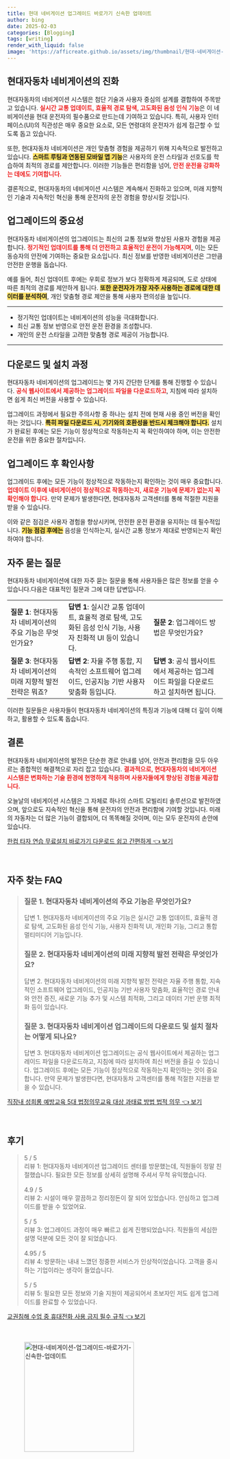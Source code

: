 ```yaml
---
title: 현대 네비게이션 업그레이드 바로가기 신속한 업데이트
author: bing
date: 2025-02-03
categories: [Blogging]
tags: [writing]
render_with_liquid: false
image: 'https://afficreate.github.io/assets/img/thumbnail/현대-네비게이션-업그레이드-바로가기-신속한-업데이트.webp'
---
```



<h2 id='현대자동차_네비게이션_진화'>현대자동차 네비게이션의 진화</h2>

<p>현대자동차의 네비게이션 시스템은 첨단 기술과 사용자 중심의 설계를 결합하여 주목받고 있습니다. <b><span style="color: #ee2323;">실시간 교통 업데이트, 효율적 경로 탐색, 고도화된 음성 인식 기능</span></b>은 이 네비게이션을 현대 운전자의 필수품으로 만드는데 기여하고 있습니다. 특히, 사용자 인터페이스(UI)의 직관성은 매우 중요한 요소로, 모든 연령대의 운전자가 쉽게 접근할 수 있도록 돕고 있습니다.</p>

<p>또한, 현대자동차 네비게이션은 개인 맞춤형 경험을 제공하기 위해 지속적으로 발전하고 있습니다. <b><span style="background-color: #ffe066;">스마트 루팅과 연동된 모바일 앱 기능</span></b>은 사용자의 운전 스타일과 선호도를 학습하여 최적의 경로를 제안합니다. 이러한 기능들은 편리함을 넘어, <b><span style="color: #ee2323;">안전 운전을 강화하는 데에도 기여합니다.</span></b></p>

<p>결론적으로, 현대자동차의 네비게이션 시스템은 계속해서 진화하고 있으며, 미래 지향적인 기술과 지속적인 혁신을 통해 운전자의 운전 경험을 향상시킬 것입니다.</p>

<h2 id='업그레이드의_중요성'>업그레이드의 중요성</h2>

<p>현대자동차 네비게이션의 업그레이드는 최신의 교통 정보와 향상된 사용자 경험을 제공합니다. <b><span style="color: #ee2323;">정기적인 업데이트를 통해 더 안전하고 효율적인 운전이 가능해지며</span></b>, 이는 모든 동승자의 안전에 기여하는 중요한 요소입니다. 최신 정보를 반영한 네비게이션은 그만큼 안전한 운행을 돕습니다.</p>

<p>예를 들어, 최신 업데이트 후에는 우회로 정보가 보다 정확하게 제공되며, 도로 상태에 따른 최적의 경로를 제안하게 됩니다. <b><span style="background-color: #ffe066;">또한 운전자가 가장 자주 사용하는 경로에 대한 데이터를 분석하여</span></b>, 개인 맞춤형 경로 제안을 통해 사용자 편의성을 높입니다.</p>

<hr />

<ul>
    <li>정기적인 업데이트는 네비게이션의 성능을 극대화합니다.</li>
    <li>최신 교통 정보 반영으로 안전 운전 환경을 조성합니다.</li>
    <li>개인의 운전 스타일을 고려한 맞춤형 경로 제공이 가능합니다.</li>
</ul>

<hr />

<h2 id='다운로드_및_설치_과정'>다운로드 및 설치 과정</h2>

<p>현대자동차 네비게이션의 업그레이드는 몇 가지 간단한 단계를 통해 진행할 수 있습니다. <b><span style="color: #ee2323;">공식 웹사이트에서 제공하는 업그레이드 파일을 다운로드하고</span></b>, 지침에 따라 설치하면 쉽게 최신 버전을 사용할 수 있습니다.</p>

<p>업그레이드 과정에서 필요한 주의사항 중 하나는 설치 전에 현재 사용 중인 버전을 확인하는 것입니다. <b><span style="background-color: #ffe066;">특히 파일 다운로드 시, 기기와의 호환성을 반드시 체크해야 합니다.</span></b> 설치가 완료된 후에는 모든 기능이 정상적으로 작동하는지 꼭 확인하여야 하며, 이는 안전한 운전을 위한 중요한 절차입니다.</p>

<h2 id='업그레이드_후_확인사항'>업그레이드 후 확인사항</h2>

<p>업그레이드 후에는 모든 기능이 정상적으로 작동하는지 확인하는 것이 매우 중요합니다. <b><span style="color: #ee2323;">업데이트 이후에 네비게이션이 정상적으로 작동하는지, 새로운 기능에 문제가 없는지 꼭 확인해야 합니다.</span></b> 만약 문제가 발생한다면, 현대자동차 고객센터를 통해 적절한 지원을 받을 수 있습니다.</p>

<p>이와 같은 점검은 사용자 경험을 향상시키며, 안전한 운전 환경을 유지하는 데 필수적입니다. <b><span style="background-color: #ffe066;">기능 점검 후에는</span></b> 음성을 인식하는지, 실시간 교통 정보가 제대로 반영되는지 확인하여야 합니다.</p>

<h2 id='자주_묻는_질문'>자주 묻는 질문</h2>

<p>현대자동차 네비게이션에 대한 자주 묻는 질문을 통해 사용자들은 많은 정보를 얻을 수 있습니다.<n>다음은 대표적인 질문과 그에 대한 답변입니다.</p>

<table>
    <tr>
        <td><b>질문 1</b>: 현대자동차 네비게이션의 주요 기능은 무엇인가요?</td>
        <td><b>답변 1</b>: 실시간 교통 업데이트, 효율적 경로 탐색, 고도화된 음성 인식 기능, 사용자 친화적 UI 등이 있습니다.</td>
        <td><b>질문 2</b>: 업그레이드 방법은 무엇인가요?</td>
    </tr>
    <tr>
        <td><b>질문 3</b>: 현대자동차 네비게이션의 미래 지향적 발전 전략은 뭐죠?</td>
        <td><b>답변 2</b>: 자율 주행 통합, 지속적인 소프트웨어 업그레이드, 인공지능 기반 사용자 맞춤화 등입니다.</td>
        <td><b>답변 3</b>: 공식 웹사이트에서 제공하는 업그레이드 파일을 다운로드하고 설치하면 됩니다.</td>
    </tr>
</table>

<p>이러한 질문들은 사용자들이 현대자동차 네비게이션의 특징과 기능에 대해 더 깊이 이해하고, 활용할 수 있도록 돕습니다.</p>

<h2 id='결론'>결론</h2>

<p>현대자동차 네비게이션의 발전은 단순한 경로 안내를 넘어, 안전과 편리함을 모두 아우르는 종합적인 해결책으로 자리 잡고 있습니다. <b><span style="color: #ee2323;">결과적으로, 현대자동차의 네비게이션 시스템은 변화하는 기술 환경에 현명하게 적응하며 사용자들에게 향상된 경험을 제공합니다.</span></b></p>

<p>오늘날의 네비게이션 시스템은 그 자체로 하나의 스마트 모빌리티 솔루션으로 발전하였으며, 앞으로도 지속적인 혁신을 통해 운전자의 안전과 편리함에 기여할 것입니다. 미래의 자동차는 더 많은 기능이 결합되어, 더 똑똑해질 것이며, 이는 모두 운전자의 손안에 있습니다.</p>


<p><a class="click-button" title="한컴 타자 연습 무료설치 바로가기 다운로드 쉽고 간편하게" href="https://afficreate.github.io/posts/%ED%95%9C%EC%BB%B4-%ED%83%80%EC%9E%90-%EC%97%B0%EC%8A%B5-%EB%AC%B4%EB%A3%8C%EC%84%A4%EC%B9%98-%EB%B0%94%EB%A1%9C%EA%B0%80%EA%B8%B0-%EB%8B%A4%EC%9A%B4%EB%A1%9C%EB%93%9C-%EC%89%BD%EA%B3%A0-%EA%B0%84%ED%8E%B8%ED%95%98%EA%B2%8C/" rel="dofollow">한컴 타자 연습 무료설치 바로가기 다운로드 쉽고 간편하게 👈 보기</a></p><br>
<h2 id='자주_찾는_FAQ'>자주 찾는 FAQ</h2>
<div itemscope="" itemtype="https://schema.org/FAQPage"> 
<blockquote> 
<div itemscope="" itemprop="mainEntity" itemtype="https://schema.org/Question"> 
<h3 itemprop="name">질문 1. 현대자동차 네비게이션의 주요 기능은 무엇인가요?</h3> 
<div itemscope="" itemprop="acceptedAnswer" itemtype="https://schema.org/Answer"> 
<span itemprop="text"> 
<p>답변 1. 현대자동차 네비게이션의 주요 기능은 실시간 교통 업데이트, 효율적 경로 탐색, 고도화된 음성 인식 기능, 사용자 친화적 UI, 개인화 기능, 그리고 통합 멀티미디어 기능입니다.</p> 
</span> 
</div> 
</div> 

<div itemscope="" itemprop="mainEntity" itemtype="https://schema.org/Question"> 
<h3 itemprop="name">질문 2. 현대자동차 네비게이션의 미래 지향적 발전 전략은 무엇인가요?</h3> 
<div itemscope="" itemprop="acceptedAnswer" itemtype="https://schema.org/Answer"> 
<span itemprop="text"> 
<p>답변 2. 현대자동차 네비게이션의 미래 지향적 발전 전략은 자율 주행 통합, 지속적인 소프트웨어 업그레이드, 인공지능 기반 사용자 맞춤화, 효율적인 경로 안내와 안전 증진, 새로운 기능 추가 및 시스템 최적화, 그리고 데이터 기반 운행 최적화 등이 있습니다.</p> 
</span> 
</div> 
</div> 

<div itemscope="" itemprop="mainEntity" itemtype="https://schema.org/Question"> 
<h3 itemprop="name">질문 3. 현대자동차 네비게이션 업그레이드의 다운로드 및 설치 절차는 어떻게 되나요?</h3> 
<div itemscope="" itemprop="acceptedAnswer" itemtype="https://schema.org/Answer"> 
<span itemprop="text"> 
<p>답변 3. 현대자동차 네비게이션 업그레이드는 공식 웹사이트에서 제공하는 업그레이드 파일을 다운로드하고, 지침에 따라 설치하여 최신 버전을 즐길 수 있습니다. 업그레이드 후에는 모든 기능이 정상적으로 작동하는지 확인하는 것이 중요합니다. 만약 문제가 발생한다면, 현대자동차 고객센터를 통해 적절한 지원을 받을 수 있습니다.</p> 
</span> 
</div> 
</div> 
</blockquote> 
</div>
<p><a class="click-button" title="직장내 성희롱 예방교육 5대 법정의무교육 대상 과태료 방법 법적 의무" href="https://afficreate.github.io/posts/%EC%A7%81%EC%9E%A5%EB%82%B4-%EC%84%B1%ED%9D%AC%EB%A1%B1-%EC%98%88%EB%B0%A9%EA%B5%90%EC%9C%A1-5%EB%8C%80-%EB%B2%95%EC%A0%95%EC%9D%98%EB%AC%B4%EA%B5%90%EC%9C%A1-%EB%8C%80%EC%83%81-%EA%B3%BC%ED%83%9C%EB%A3%8C-%EB%B0%A9%EB%B2%95-%EB%B2%95%EC%A0%81-%EC%9D%98%EB%AC%B4/" rel="dofollow">직장내 성희롱 예방교육 5대 법정의무교육 대상 과태료 방법 법적 의무 👈 보기</a></p><br>
<h2 id='후기'>후기</h2>
<div itemscope itemtype="https://schema.org/Product">
  <blockquote>
  <div itemprop="review" itemscope itemtype="https://schema.org/Review">
      <div itemprop="reviewRating" itemscope itemtype="https://schema.org/Rating"> <span itemprop="ratingValue">5</span> / <span itemprop="bestRating">5</span> </div>
      <span itemprop="reviewBody">리뷰 1: 현대자동차 네비게이션 업그레이드 센터를 방문했는데, 직원들이 정말 친절했습니다. 필요한 모든 정보를 상세히 설명해 주셔서 무척 유익했습니다.</span>
  </div>
  <br>
  <div itemprop="review" itemscope itemtype="https://schema.org/Review">
      <div itemprop="reviewRating" itemscope itemtype="https://schema.org/Rating"> <span itemprop="ratingValue">4.9</span> / <span itemprop="bestRating">5</span> </div>
      <span itemprop="reviewBody">리뷰 2: 시설이 매우 깔끔하고 정리정돈이 잘 되어 있었습니다. 안심하고 업그레이드를 받을 수 있었어요.</span>
  </div>
  <br>
  <div itemprop="review" itemscope itemtype="https://schema.org/Review">
      <div itemprop="reviewRating" itemscope itemtype="https://schema.org/Rating"> <span itemprop="ratingValue">5</span> / <span itemprop="bestRating">5</span> </div>
      <span itemprop="reviewBody">리뷰 3: 업그레이드 과정이 매우 빠르고 쉽게 진행되었습니다. 직원들의 세심한 설명 덕분에 모든 것이 잘 되었습니다.</span>
  </div>
  <br>
  <div itemprop="review" itemscope itemtype="https://schema.org/Review">
      <div itemprop="reviewRating" itemscope itemtype="https://schema.org/Rating"> <span itemprop="ratingValue">4.95</span> / <span itemprop="bestRating">5</span> </div>
      <span itemprop="reviewBody">리뷰 4: 방문하는 내내 느꼈던 정중한 서비스가 인상적이었습니다. 고객을 중시하는 기업이라는 생각이 들었습니다.</span>
  </div>
  <br>
  <div itemprop="review" itemscope itemtype="https://schema.org/Review">
      <div itemprop="reviewRating" itemscope itemtype="https://schema.org/Rating"> <span itemprop="ratingValue">5</span> / <span itemprop="bestRating">5</span> </div>
      <span itemprop="reviewBody">리뷰 5: 필요한 모든 정보와 기술 지원이 제공되어서 초보자인 저도 쉽게 업그레이드를 완료할 수 있었습니다.</span>
  </div>
  </blockquote>
</div>
<p><a class="click-button" title="교권침해 수업 중 휴대전화 사용 금지 필수 규칙" href="https://afficreate.github.io/posts/%EA%B5%90%EA%B6%8C%EC%B9%A8%ED%95%B4-%EC%88%98%EC%97%85-%EC%A4%91-%ED%9C%B4%EB%8C%80%EC%A0%84%ED%99%94-%EC%82%AC%EC%9A%A9-%EA%B8%88%EC%A7%80-%ED%95%84%EC%88%98-%EA%B7%9C%EC%B9%99/" rel="dofollow">교권침해 수업 중 휴대전화 사용 금지 필수 규칙 👈 보기</a></p><br>
<figure class="image"><img src="https://afficreate.github.io/assets/img/thumbnail/현대-네비게이션-업그레이드-바로가기-신속한-업데이트.webp" alt="현대-네비게이션-업그레이드-바로가기-신속한-업데이트" width="256" height="256"></figure>